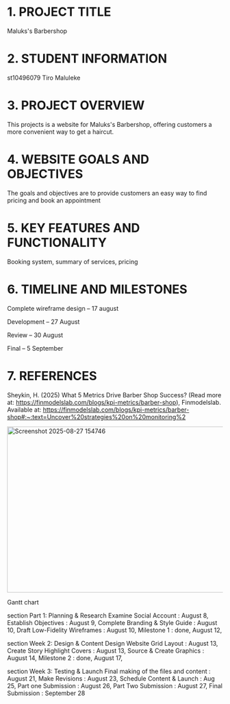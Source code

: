 # 1. PROJECT TITLE
Maluks's Barbershop
# 2. STUDENT INFORMATION
st10496079
Tiro Maluleke
# 3. PROJECT OVERVIEW
This projects is a website for Maluks's Barbershop, offering customers a more convenient way to get a haircut.
# 4. WEBSITE GOALS AND OBJECTIVES
The goals and objectives are to provide customers an easy way to find pricing and book an appointment
# 5. KEY FEATURES AND FUNCTIONALITY
Booking system, summary of services, pricing
# 6. TIMELINE AND MILESTONES
Complete wireframe design – 17 august 

Development – 27 August 

Review – 30 August 

Final – 5 September
# 7. REFERENCES
Sheykin, H. (2025) What 5 Metrics Drive Barber Shop Success? (Read more at: https://finmodelslab.com/blogs/kpi-metrics/barber-shop), Finmodelslab. Available at: https://finmodelslab.com/blogs/kpi-metrics/barber-shop#:~:text=Uncover%20strategies%20on%20monitoring%2 

<img width="931" height="387" alt="Screenshot 2025-08-27 154746" src="https://github.com/user-attachments/assets/475e38d0-940b-4d9b-be3d-a2275c883027" />

Gantt chart

section Part 1: Planning & Research
Examine Social Account : August 8,
Establish Objectives : August 9,
Complete Branding & Style Guide : August 10,
Draft Low-Fidelity Wireframes : August 10,
Milestone 1 : done, August 12,

section Week 2: Design & Content
Design Website Grid Layout : August 13,
Create Story Highlight Covers : August 13,
Source & Create Graphics : August 14,
Milestone 2 : done, August 17,

section Week 3: Testing & Launch
Final making of the files and content : August 21,
Make Revisions : August 23,
Schedule Content & Launch : Aug 25, 
Part one Submission : August 26, 
Part Two Submission : August 27, 
Final Submission : September 28 